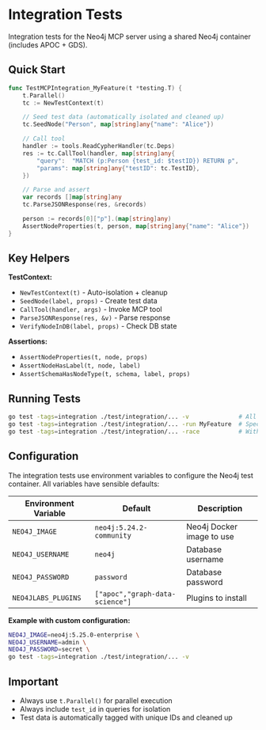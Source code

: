 # Integration Tests

Integration tests for the Neo4j MCP server using a shared Neo4j container (includes APOC + GDS).

## Quick Start

```go
func TestMCPIntegration_MyFeature(t *testing.T) {
    t.Parallel()
    tc := NewTestContext(t)

    // Seed test data (automatically isolated and cleaned up)
    tc.SeedNode("Person", map[string]any{"name": "Alice"})

    // Call tool
    handler := tools.ReadCypherHandler(tc.Deps)
    res := tc.CallTool(handler, map[string]any{
        "query":  "MATCH (p:Person {test_id: $testID}) RETURN p",
        "params": map[string]any{"testID": tc.TestID},
    })

    // Parse and assert
    var records []map[string]any
    tc.ParseJSONResponse(res, &records)

    person := records[0]["p"].(map[string]any)
    AssertNodeProperties(t, person, map[string]any{"name": "Alice"})
}
```

## Key Helpers

**TestContext:**

- `NewTestContext(t)` - Auto-isolation + cleanup
- `SeedNode(label, props)` - Create test data
- `CallTool(handler, args)` - Invoke MCP tool
- `ParseJSONResponse(res, &v)` - Parse response
- `VerifyNodeInDB(label, props)` - Check DB state

**Assertions:**

- `AssertNodeProperties(t, node, props)`
- `AssertNodeHasLabel(t, node, label)`
- `AssertSchemaHasNodeType(t, schema, label, props)`

## Running Tests

```bash
go test -tags=integration ./test/integration/... -v              # All tests
go test -tags=integration ./test/integration/... -run MyFeature  # Specific test
go test -tags=integration ./test/integration/... -race           # With race detection
```

## Configuration

The integration tests use environment variables to configure the Neo4j test container. All variables have sensible defaults:

| Environment Variable | Default                         | Description               |
| -------------------- | ------------------------------- | ------------------------- |
| `NEO4J_IMAGE`        | `neo4j:5.24.2-community`        | Neo4j Docker image to use |
| `NEO4J_USERNAME`     | `neo4j`                         | Database username         |
| `NEO4J_PASSWORD`     | `password`                      | Database password         |
| `NEO4JLABS_PLUGINS`  | `["apoc","graph-data-science"]` | Plugins to install        |

**Example with custom configuration:**

```bash
NEO4J_IMAGE=neo4j:5.25.0-enterprise \
NEO4J_USERNAME=admin \
NEO4J_PASSWORD=secret \
go test -tags=integration ./test/integration/... -v
```

## Important

- Always use `t.Parallel()` for parallel execution
- Always include `test_id` in queries for isolation
- Test data is automatically tagged with unique IDs and cleaned up
